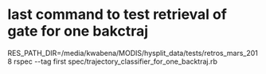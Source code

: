 # last command to test retrieval of gate for one bakctraj
RES_PATH_DIR=/media/kwabena/MODIS/hysplit_data/tests/retros_mars_2018 rspec --tag first spec/trajectory_classifier_for_one_backtraj.rb 
